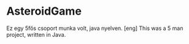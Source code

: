 # AsteroidGame
Ez egy 5fős csoport munka volt, java nyelven.
[eng]
This was a 5 man project, written in Java.
